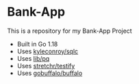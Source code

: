 # Bank-App
This is a repository for my Bank-App Project
- Built in Go 1.18
- Uses [kyleconroy/sqlc](https://github.com/kyleconroy/sqlc)
- Uses [lib/pq](https://github.com/lib/pq)
- Uses [stretchr/testify](https://github.com/stretchr/testify)
- Uses [gobuffalo/buffalo](https://github.com/gobuffalo/buffalo)
